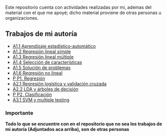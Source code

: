 Este repositorio cuenta con actividades realizadas por mi, ademas del material con el que me apoyé; dicho material proviene de otras personas u organizaciones.

## Trabajos de mi autoría

* [A1.1 Aprendizaje estadístico-automático](Aprendizaje_estadistico_automatico.html)
* [A1.2 Regresión lineal simple](Regresion_lineal_simple.html)
* [A1.3 Regresión lineal múltiple](Regresion_lineal_multiple.html)
* [A1.4 Selección de características](Seleccion_de_caracteristicas.html)
* [A1.5 Solución de problemas](Solucion_de_problemas.html)
* [A1.6 Regresión no lineal](Regresion_no_lineal.html)
* [P P1. Regresión](P_P1_Regresion.html)
* [A2.1 Regresión logística y validación cruzada](Regresion_logistica_y_validacion_cruzada.html)
* [A2.2 LDA y árboles de decisión](LDA_y_arboles_de_decision.html)
* [P P2. Clasificación](P_P2_Clasificacion.html)
* [A3.1 SVM y multiple testing](SVM_y_multiple_testing.html)


### Importante

**Todo lo que se encuentre con en el repositorio que no sea los trabajos de mi autoría (Adjuntados aca arriba), son de otras personas**